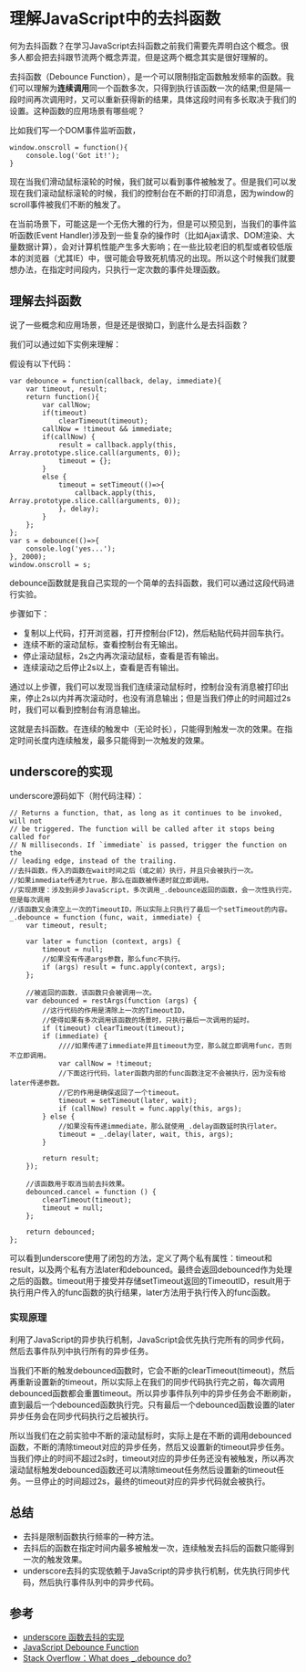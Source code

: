 # 理解JavaScript中的去抖函数

何为去抖函数？在学习JavaScript去抖函数之前我们需要先弄明白这个概念。很多人都会把去抖跟节流两个概念弄混，但是这两个概念其实是很好理解的。

去抖函数（Debounce Function），是一个可以限制指定函数触发频率的函数。我们可以理解为**连续调用**同一个函数多次，只得到执行该函数一次的结果;但是隔一段时间再次调用时，又可以重新获得新的结果，具体这段时间有多长取决于我们的设置。这种函数的应用场景有哪些呢？

比如我们写一个DOM事件监听函数，

    window.onscroll = function(){
        console.log('Got it!');
    }

现在当我们滑动鼠标滚轮的时候，我们就可以看到事件被触发了。但是我们可以发现在我们滚动鼠标滚轮的时候，我们的控制台在不断的打印消息，因为window的scroll事件被我们不断的触发了。

在当前场景下，可能这是一个无伤大雅的行为，但是可以预见到，当我们的事件监听函数(Event Handler)涉及到一些复杂的操作时（比如Ajax请求、DOM渲染、大量数据计算），会对计算机性能产生多大影响；在一些比较老旧的机型或者较低版本的浏览器（尤其IE）中，很可能会导致死机情况的出现。所以这个时候我们就要想办法，在指定时间段内，只执行一定次数的事件处理函数。

## 理解去抖函数

说了一些概念和应用场景，但是还是很拗口，到底什么是去抖函数？

我们可以通过如下实例来理解：

假设有以下代码：

    var debounce = function(callback, delay, immediate){
        var timeout, result;
        return function(){
            var callNow;
            if(timeout)
                clearTimeout(timeout);
            callNow = !timeout && immediate;
            if(callNow) {
                result = callback.apply(this, Array.prototype.slice.call(arguments, 0));
                timeout = {};
            }
            else {
                timeout = setTimeout(()=>{
                    callback.apply(this, Array.prototype.slice.call(arguments, 0));
                }, delay);
            }
        };
    };
    var s = debounce(()=>{
        console.log('yes...');
    }, 2000);
    window.onscroll = s;

debounce函数就是我自己实现的一个简单的去抖函数，我们可以通过这段代码进行实验。

步骤如下：

* 复制以上代码，打开浏览器，打开控制台(F12)，然后粘贴代码并回车执行。
* 连续不断的滚动鼠标，查看控制台有无输出。
* 停止滚动鼠标，2s之内再次滚动鼠标，查看是否有输出。
* 连续滚动之后停止2s以上，查看是否有输出。

通过以上步骤，我们可以发现当我们连续滚动鼠标时，控制台没有消息被打印出来，停止2s以内并再次滚动时，也没有消息输出；但是当我们停止的时间超过2s时，我们可以看到控制台有消息输出。

这就是去抖函数。在连续的触发中（无论时长），只能得到触发一次的效果。在指定时间长度内连续触发，最多只能得到一次触发的效果。

## underscore的实现

underscore源码如下（附代码注释）：

    // Returns a function, that, as long as it continues to be invoked, will not
	// be triggered. The function will be called after it stops being called for
	// N milliseconds. If `immediate` is passed, trigger the function on the
	// leading edge, instead of the trailing.
	//去抖函数，传入的函数在wait时间之后（或之前）执行，并且只会被执行一次。
	//如果immediate传递为true，那么在函数被传递时就立即调用。
	//实现原理：涉及到异步JavaScript，多次调用_.debounce返回的函数，会一次性执行完，但是每次调用
	//该函数又会清空上一次的TimeoutID，所以实际上只执行了最后一个setTimeout的内容。
	_.debounce = function (func, wait, immediate) {
		var timeout, result;

		var later = function (context, args) {
			timeout = null;
			//如果没有传递args参数，那么func不执行。
			if (args) result = func.apply(context, args);
		};

		//被返回的函数，该函数只会被调用一次。
		var debounced = restArgs(function (args) {
			//这行代码的作用是清除上一次的TimeoutID，
			//使得如果有多次调用该函数的场景时，只执行最后一次调用的延时。
			if (timeout) clearTimeout(timeout);
			if (immediate) {
				////如果传递了immediate并且timeout为空，那么就立即调用func，否则不立即调用。
				var callNow = !timeout;
				//下面这行代码，later函数内部的func函数注定不会被执行，因为没有给later传递参数。
				//它的作用是确保返回了一个timeout。
				timeout = setTimeout(later, wait);
				if (callNow) result = func.apply(this, args);
			} else {
				//如果没有传递immediate，那么就使用_.delay函数延时执行later。
				timeout = _.delay(later, wait, this, args);
			}

			return result;
		});

		//该函数用于取消当前去抖效果。
		debounced.cancel = function () {
			clearTimeout(timeout);
			timeout = null;
		};

		return debounced;
	};

可以看到underscore使用了闭包的方法，定义了两个私有属性：timeout和result，以及两个私有方法later和debounced。最终会返回debounced作为处理之后的函数。timeout用于接受并存储setTimeout返回的TimeoutID，result用于执行用户传入的func函数的执行结果，later方法用于执行传入的func函数。

### 实现原理

利用了JavaScript的异步执行机制，JavaScript会优先执行完所有的同步代码，然后去事件队列中执行所有的异步任务。

当我们不断的触发debounced函数时，它会不断的clearTimeout(timeout)，然后再重新设置新的timeout，所以实际上在我们的同步代码执行完之前，每次调用debounced函数都会重置timeout。所以异步事件队列中的异步任务会不断刷新，直到最后一个debounced函数执行完。只有最后一个debounced函数设置的later异步任务会在同步代码执行之后被执行。

所以当我们在之前实验中不断的滚动鼠标时，实际上是在不断的调用debounced函数，不断的清除timeout对应的异步任务，然后又设置新的timeout异步任务。当我们停止的时间不超过2s时，timeout对应的异步任务还没有被触发，所以再次滚动鼠标触发debounced函数还可以清除timeout任务然后设置新的timeout任务。一旦停止的时间超过2s，最终的timeout对应的异步代码就会被执行。

## 总结

* 去抖是限制函数执行频率的一种方法。
* 去抖后的函数在指定时间内最多被触发一次，连续触发去抖后的函数只能得到一次的触发效果。
* underscore去抖的实现依赖于JavaScript的异步执行机制，优先执行同步代码，然后执行事件队列中的异步代码。

## 参考
* [underscore 函数去抖的实现](https://github.com/hanzichi/underscore-analysis/issues/21)
* [JavaScript Debounce Function](https://davidwalsh.name/javascript-debounce-function)
* [Stack Overflow：What does _.debounce do?](https://stackoverflow.com/questions/15927371/what-does-debounce-do)